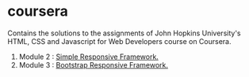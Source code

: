 # coursera
Contains the solutions to the assignments of John Hopkins University's HTML, CSS and Javascript for Web Developers course on Coursera.

1. Module 2 : <a href="https://KeerthyShunmugarajan.github.io/coursera/module2-solution" target="_blank">Simple Responsive Framework.</a>
2. Module 3 : <a href="https://KeerthyShunmugarajan.github.io/coursera/module3-solution" target="_blank">Bootstrap Responsive Framework.</a>
